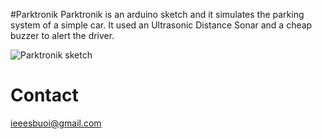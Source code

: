 #Parktronik
Parktronik is an arduino sketch and it simulates the parking system of a simple car. It used an Ultrasonic Distance Sonar and a cheap buzzer to alert the driver.

![Parktronik sketch](https://github.com/ieeesbuoi/Parktronik/blob/master/parktronik.jpg?raw=true)

# Contact
ieeesbuoi@gmail.com

